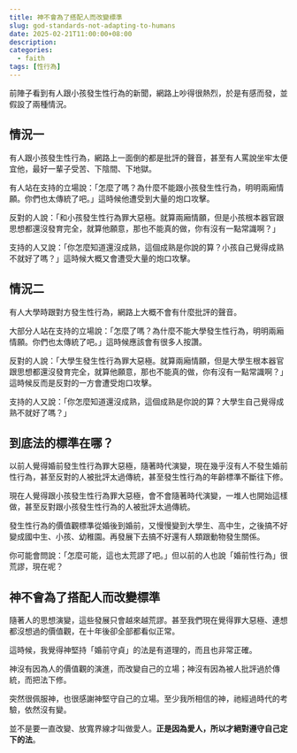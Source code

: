 ```yaml
---
title: 神不會為了搭配人而改變標準
slug: god-standards-not-adapting-to-humans
date: 2025-02-21T11:00:00+08:00
description:
categories:
  - faith
tags: [性行為]
---
```


前陣子看到有人跟小孩發生性行為的新聞，網路上吵得很熱烈，於是有感而發，並假設了兩種情況。

## 情況一

有人跟小孩發生性行為，網路上一面倒的都是批評的聲音，甚至有人罵說坐牢太便宜他，最好一輩子受苦、下陰間、下地獄。

有人站在支持的立場說：「怎麼了嗎？為什麼不能跟小孩發生性行為，明明兩廂情願。你們也太傳統了吧。」這時候他遭受到大量的炮口攻擊。

反對的人說：「和小孩發生性行為罪大惡極。就算兩廂情願，但是小孩根本器官跟思想都還沒發育完全，就算他願意，那也不能真的做，你有沒有一點常識啊？」

支持的人又說：「你怎麼知道還沒成熟，這個成熟是你說的算？小孩自己覺得成熟不就好了嗎？」這時候大概又會遭受大量的炮口攻擊。

## 情況二

有人大學時跟對方發生性行為，網路上大概不會有什麼批評的聲音。

大部分人站在支持的立場說：「怎麼了嗎？為什麼不能大學發生性行為，明明兩廂情願。你們也太傳統了吧。」這時候應該會有很多人按讚。

反對的人說：「大學生發生性行為罪大惡極。就算兩廂情願，但是大學生根本器官跟思想都還沒發育完全，就算他願意，那也不能真的做，你有沒有一點常識啊？」這時候反而是反對的一方會遭受炮口攻擊。

支持的人又說：「你怎麼知道還沒成熟，這個成熟是你說的算？大學生自己覺得成熟不就好了嗎？」

## 到底法的標準在哪？

以前人覺得婚前發生性行為罪大惡極，隨著時代演變，現在幾乎沒有人不發生婚前性行為，甚至反對的人被批評太過傳統，甚至發生性行為的年齡標準不斷往下修。

現在人覺得跟小孩發生性行為罪大惡極，會不會隨著時代演變，一堆人也開始這樣做，甚至反對跟小孩發生性行為的人被批評太過傳統。

發生性行為的價值觀標準從婚後到婚前，又慢慢變到大學生、高中生，之後搞不好變成國中生、小孩、幼稚園。再發展下去搞不好還有人類跟動物發生關係。

你可能會問說：「怎麼可能，這也太荒謬了吧。」但以前的人也說「婚前性行為」很荒謬，現在呢？

## 神不會為了搭配人而改變標準

隨著人的思想演變，這些發展只會越來越荒謬。甚至我們現在覺得罪大惡極、連想都沒想過的價值觀，在十年後卻全部都看似正常。

這時候，我覺得神堅持「婚前守貞」的法是有道理的，而且也非常正確。

神沒有因為人的價值觀的演進，而改變自己的立場；神沒有因為被人批評過於傳統，而把法下修。

突然很佩服神，也很感謝神堅守自己的立場。至少我所相信的神，祂經過時代的考驗，依然沒有變。

並不是要一直改變、放寬界線才叫做愛人。**正是因為愛人，所以才絕對遵守自己定下的法**。
